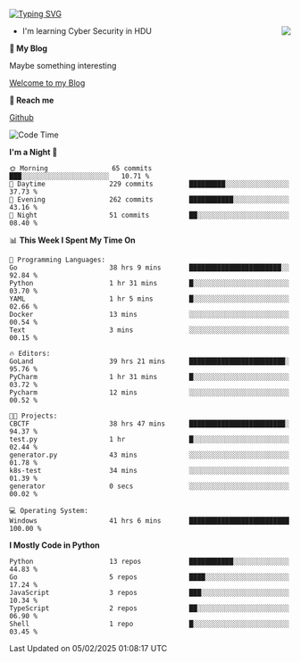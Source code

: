 [![Typing SVG](https://readme-typing-svg.herokuapp.com?font=Fira+Code&pause=1000&random=false&width=450&height=60&lines=Hello+%F0%9F%91%8B%F0%9F%8F%BB;I'm+JBNRZ)](https://git.io/typing-svg)

<a href="#">
  <img align="right" src="https://github-readme-stats.vercel.app/api?username=JBNRZ&show_icons=true&bg_color=15,f2f7fd,E0EAFC" />
</a>

- I'm learning Cyber Security in HDU

 **🌱 My Blog**

Maybe something interesting

[Welcome to my Blog](https://jbnrz.com.cn/)

 **💬 Reach me** 

[Github](https://github.com/JBNRZ)


<!--START_SECTION:waka-->
![Code Time](http://img.shields.io/badge/Code%20Time-936%20hrs%2033%20mins-blue)

**I'm a Night 🦉** 

```text
🌞 Morning                65 commits          ███░░░░░░░░░░░░░░░░░░░░░░   10.71 % 
🌆 Daytime                229 commits         █████████░░░░░░░░░░░░░░░░   37.73 % 
🌃 Evening                262 commits         ███████████░░░░░░░░░░░░░░   43.16 % 
🌙 Night                  51 commits          ██░░░░░░░░░░░░░░░░░░░░░░░   08.40 % 
```


📊 **This Week I Spent My Time On** 

```text
💬 Programming Languages: 
Go                       38 hrs 9 mins       ███████████████████████░░   92.84 % 
Python                   1 hr 31 mins        █░░░░░░░░░░░░░░░░░░░░░░░░   03.70 % 
YAML                     1 hr 5 mins         █░░░░░░░░░░░░░░░░░░░░░░░░   02.66 % 
Docker                   13 mins             ░░░░░░░░░░░░░░░░░░░░░░░░░   00.54 % 
Text                     3 mins              ░░░░░░░░░░░░░░░░░░░░░░░░░   00.15 % 

🔥 Editors: 
GoLand                   39 hrs 21 mins      ████████████████████████░   95.76 % 
PyCharm                  1 hr 31 mins        █░░░░░░░░░░░░░░░░░░░░░░░░   03.72 % 
Pycharm                  12 mins             ░░░░░░░░░░░░░░░░░░░░░░░░░   00.52 % 

🐱‍💻 Projects: 
CBCTF                    38 hrs 47 mins      ████████████████████████░   94.37 % 
test.py                  1 hr                █░░░░░░░░░░░░░░░░░░░░░░░░   02.44 % 
generator.py             43 mins             ░░░░░░░░░░░░░░░░░░░░░░░░░   01.78 % 
k8s-test                 34 mins             ░░░░░░░░░░░░░░░░░░░░░░░░░   01.39 % 
generator                0 secs              ░░░░░░░░░░░░░░░░░░░░░░░░░   00.02 % 

💻 Operating System: 
Windows                  41 hrs 6 mins       █████████████████████████   100.00 % 
```

**I Mostly Code in Python** 

```text
Python                   13 repos            ███████████░░░░░░░░░░░░░░   44.83 % 
Go                       5 repos             ████░░░░░░░░░░░░░░░░░░░░░   17.24 % 
JavaScript               3 repos             ███░░░░░░░░░░░░░░░░░░░░░░   10.34 % 
TypeScript               2 repos             ██░░░░░░░░░░░░░░░░░░░░░░░   06.90 % 
Shell                    1 repo              █░░░░░░░░░░░░░░░░░░░░░░░░   03.45 % 
```




 Last Updated on 05/02/2025 01:08:17 UTC
<!--END_SECTION:waka-->
